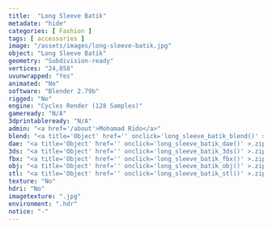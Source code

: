 ```yaml
---
title:  "Long Sleeve Batik"
metadate: "hide"
categories: [ Fashion ]
tags: [ accessories ]
image: "/assets/images/long-sleeve-batik.jpg"
object: "Long Sleeve Batik"
geometry: "Subdivision-ready"
vertices: "24,858"
uvunwrapped: "Yes"
animated: "No"
software: "Blender 2.79b"
rigged: "No"
engine: "Cycles Render (128 Samples)"
gameready: "N/A"
3dprintableready: "N/A"
admin: "<a href='/about'>Mohamad Rido</a>"
blend: "<a title='Object' href='' onclick='long_sleeve_batik_blend()' >.zip 41.6 MB</a>"
dae: "<a title='Object' href='' onclick='long_sleeve_batik_dae()' >.zip 790.8 kB</a>"
3ds: "<a title='Object' href='' onclick='long_sleeve_batik_3ds()' >.zip 401.4 kB</a>"
fbx: "<a title='Object' href='' onclick='long_sleeve_batik_fbx()' >.zip 779.6 kB</a>"
obj: "<a title='Object' href='' onclick='long_sleeve_batik_obj()' >.zip 581.0 kB</a>"
stl: "<a title='Object' href='' onclick='long_sleeve_batik_stl()' >.zip 693.5 kB</a>"
texture: "No"
hdri: "No"
imagetexture: ".jpg"
environment: ".hdr"
notice: "-"
---
```

